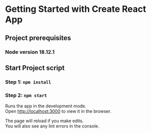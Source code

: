 # Getting Started with Create React App


## Project prerequisites
### Node version 18.12.1


## Start Project script

### Step 1: `npm install`
### Step 2: `npm start`

Runs the app in the development mode.\
Open [http://localhost:3000](http://localhost:3000) to view it in the browser.

The page will reload if you make edits.\
You will also see any lint errors in the console.
